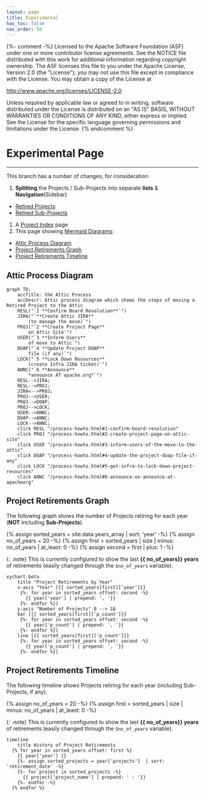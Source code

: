 ```yaml
---
layout: page
title: Experimental
has_toc: false
nav_order: 50
---
```

{%- comment -%}
Licensed to the Apache Software Foundation (ASF) under one or more
contributor license agreements.  See the NOTICE file distributed with
this work for additional information regarding copyright ownership.
The ASF licenses this file to you under the Apache License, Version 2.0
(the "License"); you may not use this file except in compliance with
the License.  You may obtain a copy of the License at

http://www.apache.org/licenses/LICENSE-2.0

Unless required by applicable law or agreed to in writing, software
distributed under the License is distributed on an "AS IS" BASIS,
WITHOUT WARRANTIES OR CONDITIONS OF ANY KIND, either express or implied.
See the License for the specific language governing permissions and
limitations under the License.
{% endcomment %}

# Experimental Page
***
This branch has a number of changes, for consideration:
 1. **Splitting** the Projects / Sub-Projects  into separate **lists** & **Navigation**(Sidebar)
   - [Retired Projects](projects.html)
   - [Retired Sub-Projects](subprojects.html)
 1. A [Project Index](projects-index.html) page
 1. This page showing [Mermaid Diagrams](https://mermaid.js.org/):
   - [Attic Process Diagram](#attic-process-diagram)
   - [Project Retirements Graph](#project-retirements-graph)
   - [Project Retirements Timeline](#project-retirements-timeline)
   
## Attic Process Diagram

```mermaid
graph TD;
    accTitle: the Attic Process
    accDescr: Attic process diagram which shows the steps of moving a Retired Project to the Attic
    RESL("`1 **Confirm Board Resolution**`")
    JIRA("`**Create Attic JIRA**
        (to manage the move)`")
    PROJ("`2 **Create Project Page**
        on Attic Site`")
    USER("`3 **Inform Users**
        of move to Attic`")
    DOAP("`4 **Update Project DOAP**
        file (if any)`")
    LOCK("`5 **Lock Down Resources**
        (create Infra JIRA ticket)`")
    ANNC("`6 **Announce**
        *announce AT apache.org*`")
    RESL-->JIRA;
    RESL-->PROJ;
    JIRA<-->PROJ;
    PROJ-->USER;
    PROJ-->DOAP;
    PROJ-->LOCK;
    USER-->ANNC;
    DOAP-->ANNC;
    LOCK-->ANNC;
    click RESL "/process-howto.html#1-confirm-board-resolution"
    click PROJ "/process-howto.html#2-create-project-page-on-attic-site"
    click USER "/process-howto.html#3-inform-users-of-the-move-to-the-attic"
    click DOAP "/process-howto.html#4-update-the-project-doap-file-if-any"
    click LOCK "/process-howto.html#5-get-infra-to-lock-down-project-resources"
    click ANNC "/process-howto.html#6-announce-on-announce-at-apacheorg"
```

## Project Retirements Graph

The following graph shows the number of Projects retiring for each year (**NOT** including **Sub-Projects**).

{% assign sorted_years = site.data.years_array |  sort: 'year' -%}
{% assign no_of_years = 20 -%}
{% assign first = sorted_years | size | minus: no_of_years | at_least: 0 -%}
{% assign second = first | plus: 1 -%}

{: .note}
This is currently configured to show the last **{{ no_of_years}} years** of retirements (easily changed through the `$no_of_years` variable).

```mermaid
xychart-beta
    title "Project Retirements by Year"
    x-axis "Year" [{{ sorted_years[first]['year']}}
     {%- for year in sorted_years offset: second -%}
       {{ year['year'] | prepend: ', '}}
     {%- endfor %}]
    y-axis "Number of Projects" 0 --> 18
    bar [{{ sorted_years[first]['p_count']}}
     {%- for year in sorted_years offset: second -%}
       {{ year['p_count'] | prepend: ', '}}
     {%- endfor %}]
    line [{{ sorted_years[first]['p_count']}}
     {%- for year in sorted_years offset: second -%}
       {{ year['p_count'] | prepend: ', '}}
     {%- endfor %}]
```

## Project Retirements Timeline
The following timeline shows Projects retiring for each year (including Sub-Projects, if any).

{% assign no_of_years = 20 -%}
{% assign first = sorted_years | size | minus: no_of_years | at_least: 0 -%}

{: .note}
This is currently configured to show the last **{{ no_of_years}} years** of retirements (easily changed through the `$no_of_years` variable).

```mermaid
timeline
    title History of Project Retirements  
  {% for year in sorted_years offset: first %}
    {{ year['year'] }}
    {%- assign sorted_projects = year['projects']  | sort: 'retirement_date' -%}
    {%- for project in sorted_projects -%}
      {{ project['project_name'] | prepend: ' : '}}
    {%- endfor -%}
  {% endfor %}
```